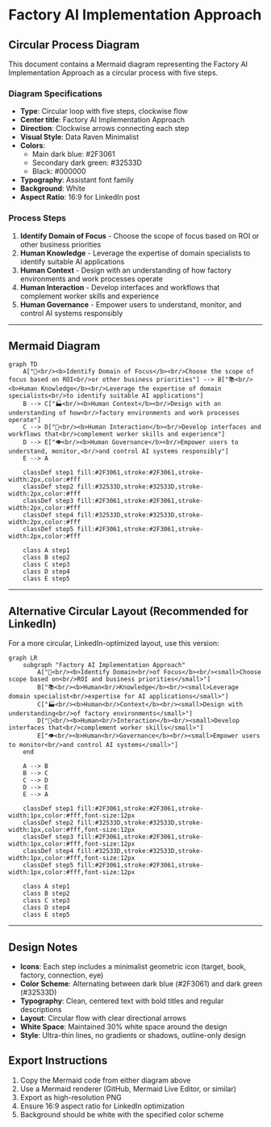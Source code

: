 # Factory AI Implementation Approach

## Circular Process Diagram

This document contains a Mermaid diagram representing the Factory AI Implementation Approach as a circular process with five steps.

### Diagram Specifications

- **Type**: Circular loop with five steps, clockwise flow
- **Center title**: Factory AI Implementation Approach
- **Direction**: Clockwise arrows connecting each step
- **Visual Style**: Data Raven Minimalist
- **Colors**: 
  - Main dark blue: #2F3061
  - Secondary dark green: #32533D
  - Black: #000000
- **Typography**: Assistant font family
- **Background**: White
- **Aspect Ratio**: 16:9 for LinkedIn post

### Process Steps

1. **Identify Domain of Focus** - Choose the scope of focus based on ROI or other business priorities
2. **Human Knowledge** - Leverage the expertise of domain specialists to identify suitable AI applications
3. **Human Context** - Design with an understanding of how factory environments and work processes operate
4. **Human Interaction** - Develop interfaces and workflows that complement worker skills and experience
5. **Human Governance** - Empower users to understand, monitor, and control AI systems responsibly

---

## Mermaid Diagram

```mermaid
graph TD
    A["🎯<br/><b>Identify Domain of Focus</b><br/>Choose the scope of focus based on ROI<br/>or other business priorities"] --> B["📚<br/><b>Human Knowledge</b><br/>Leverage the expertise of domain specialists<br/>to identify suitable AI applications"]
    B --> C["🏭<br/><b>Human Context</b><br/>Design with an understanding of how<br/>factory environments and work processes operate"]
    C --> D["🔗<br/><b>Human Interaction</b><br/>Develop interfaces and workflows that<br/>complement worker skills and experience"]
    D --> E["👁️<br/><b>Human Governance</b><br/>Empower users to understand, monitor,<br/>and control AI systems responsibly"]
    E --> A
    
    classDef step1 fill:#2F3061,stroke:#2F3061,stroke-width:2px,color:#fff
    classDef step2 fill:#32533D,stroke:#32533D,stroke-width:2px,color:#fff
    classDef step3 fill:#2F3061,stroke:#2F3061,stroke-width:2px,color:#fff
    classDef step4 fill:#32533D,stroke:#32533D,stroke-width:2px,color:#fff
    classDef step5 fill:#2F3061,stroke:#2F3061,stroke-width:2px,color:#fff
    
    class A step1
    class B step2
    class C step3
    class D step4
    class E step5
```

---

## Alternative Circular Layout (Recommended for LinkedIn)

For a more circular, LinkedIn-optimized layout, use this version:

```mermaid
graph LR
    subgraph "Factory AI Implementation Approach"
        A["🎯<br/><b>Identify Domain<br/>of Focus</b><br/><small>Choose scope based on<br/>ROI and business priorities</small>"]
        B["📚<br/><b>Human<br/>Knowledge</b><br/><small>Leverage domain specialist<br/>expertise for AI applications</small>"]
        C["🏭<br/><b>Human<br/>Context</b><br/><small>Design with understanding<br/>of factory environments</small>"]
        D["🔗<br/><b>Human<br/>Interaction</b><br/><small>Develop interfaces that<br/>complement worker skills</small>"]
        E["👁️<br/><b>Human<br/>Governance</b><br/><small>Empower users to monitor<br/>and control AI systems</small>"]
    end
    
    A --> B
    B --> C
    C --> D
    D --> E
    E --> A
    
    classDef step1 fill:#2F3061,stroke:#2F3061,stroke-width:1px,color:#fff,font-size:12px
    classDef step2 fill:#32533D,stroke:#32533D,stroke-width:1px,color:#fff,font-size:12px
    classDef step3 fill:#2F3061,stroke:#2F3061,stroke-width:1px,color:#fff,font-size:12px
    classDef step4 fill:#32533D,stroke:#32533D,stroke-width:1px,color:#fff,font-size:12px
    classDef step5 fill:#2F3061,stroke:#2F3061,stroke-width:1px,color:#fff,font-size:12px
    
    class A step1
    class B step2
    class C step3
    class D step4
    class E step5
```

---

## Design Notes

- **Icons**: Each step includes a minimalist geometric icon (target, book, factory, connection, eye)
- **Color Scheme**: Alternating between dark blue (#2F3061) and dark green (#32533D)
- **Typography**: Clean, centered text with bold titles and regular descriptions
- **Layout**: Circular flow with clear directional arrows
- **White Space**: Maintained 30% white space around the design
- **Style**: Ultra-thin lines, no gradients or shadows, outline-only design

## Export Instructions

1. Copy the Mermaid code from either diagram above
2. Use a Mermaid renderer (GitHub, Mermaid Live Editor, or similar)
3. Export as high-resolution PNG
4. Ensure 16:9 aspect ratio for LinkedIn optimization
5. Background should be white with the specified color scheme

